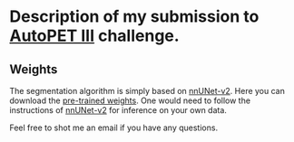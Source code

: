 # Description of my submission to [AutoPET III](https://autopet-iii.grand-challenge.org/) challenge. 

## Weights 
The segmentation algorithm is simply based on [nnUNet-v2](https://github.com/MIC-DKFZ/nnUNet). Here you can download the [pre-trained weights](https://1drv.ms/u/s!AvHWEJ75IkwYgkhAG10Qo3pWGoS8?e=SvZnuO). 
One would need to follow the instructions of [nnUNet-v2](https://github.com/MIC-DKFZ/nnUNet) for inference on your own data. 

Feel free to shot me an email if you have any questions. 





